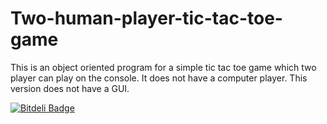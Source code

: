 Two-human-player-tic-tac-toe-game
=================================

This is an object oriented program for a simple tic tac toe game which two player can play on the console. It does not have a computer player. This version does not have a GUI.


[![Bitdeli Badge](https://d2weczhvl823v0.cloudfront.net/programmingNinja/two-human-player-tic-tac-toe-game/trend.png)](https://bitdeli.com/free "Bitdeli Badge")

